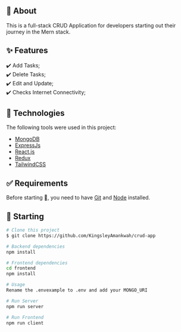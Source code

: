 ## :dart: About

This is a full-stack CRUD Application for developers starting out their journey in the Mern stack.

<!-- ## :rocket: [Demo]() -->

## :sparkles: Features

:heavy_check_mark: Add Tasks;\
:heavy_check_mark: Delete Tasks;\
:heavy_check_mark: Edit and Update;\
:heavy_check_mark: Checks Internet Connectivity;

## :rocket: Technologies

The following tools were used in this project:

- [MongoDB](https://www.mongodb.com/)
- [ExpressJs](https://expressjs.com/)
- [React.js](https://reactjs.org/)
- [Redux](https://redux.js.org/)
- [TailwindCSS](https://tailwindcss.com)

## :white_check_mark: Requirements

Before starting :checkered_flag:, you need to have [Git](https://git-scm.com) and [Node](https://nodejs.org/en/) installed.

## :checkered_flag: Starting

```bash
# Clone this project
$ git clone https://github.com/KingsleyAmankwah/crud-app

# Backend dependencies
npm install

# Frontend dependencies
cd frontend
npm install

# Usage
Rename the .envexample to .env and add your MONGO_URI

# Run Server
npm run server

# Run Frontend
npm run client
```
